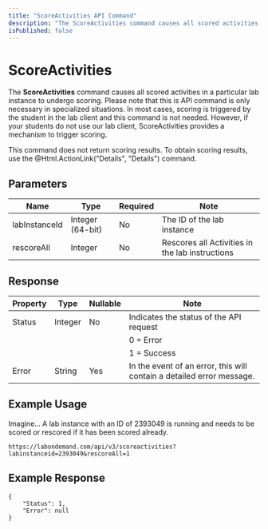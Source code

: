 ```yaml
---
title: "ScoreActivities API Command"
description: "The ScoreActivities command causes all scored activities in a particular lab instance to undergo scoring."
isPublished: false
---
```


# ScoreActivities

The **ScoreActivities** command causes all scored activities in a particular lab instance to undergo scoring. Please note that this is API command is only necessary in specialized situations. In most cases, scoring is triggered by the student in the lab client and this command is not needed. However, if your students do not use our lab client, ScoreActivities provides a mechanism to trigger scoring. 

This command does not return scoring results. To obtain scoring results, use the @Html.ActionLink("Details", "Details") command.

## Parameters

|Name|Type|Required|Note|
|--- |--- |--- |--- |
| labInstanceId | Integer (64-bit) | No | The ID of the lab instance|
| rescoreAll    | Integer          | No | Rescores all Activities in the lab instructions

## Response

|Property|Type|Nullable|Note|
|--- |--- |--- |--- |
|Status|Integer|No|Indicates the status of the API request
||||0 = Error
||||1 = Success|
|Error|String|Yes|In the event of an error, this will contain a detailed error message.|

## Example Usage

Imagine…  A lab instance with an ID of 2393049 is running and needs to be scored or rescored if it has been scored already.

```
https://labondemand.com/api/v3/scoreactivities?labinstanceid=2393049&rescoreAll=1
```
## Example Response

```linenums
{
    "Status": 1,
    "Error": null
}
```
